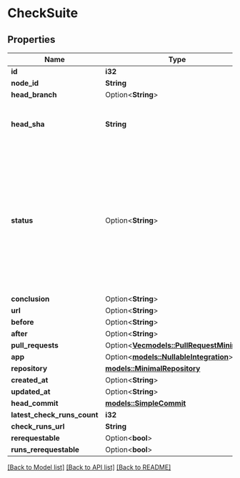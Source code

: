 # CheckSuite

## Properties

Name | Type | Description | Notes
------------ | ------------- | ------------- | -------------
**id** | **i32** |  | 
**node_id** | **String** |  | 
**head_branch** | Option<**String**> |  | 
**head_sha** | **String** | The SHA of the head commit that is being checked. | 
**status** | Option<**String**> | The phase of the lifecycle that the check suite is currently in. Statuses of waiting, requested, and pending are reserved for GitHub Actions check suites. | 
**conclusion** | Option<**String**> |  | 
**url** | Option<**String**> |  | 
**before** | Option<**String**> |  | 
**after** | Option<**String**> |  | 
**pull_requests** | Option<[**Vec<models::PullRequestMinimal>**](pull-request-minimal.md)> |  | 
**app** | Option<[**models::NullableIntegration**](nullable-integration.md)> |  | 
**repository** | [**models::MinimalRepository**](minimal-repository.md) |  | 
**created_at** | Option<**String**> |  | 
**updated_at** | Option<**String**> |  | 
**head_commit** | [**models::SimpleCommit**](simple-commit.md) |  | 
**latest_check_runs_count** | **i32** |  | 
**check_runs_url** | **String** |  | 
**rerequestable** | Option<**bool**> |  | [optional]
**runs_rerequestable** | Option<**bool**> |  | [optional]

[[Back to Model list]](../README.md#documentation-for-models) [[Back to API list]](../README.md#documentation-for-api-endpoints) [[Back to README]](../README.md)


